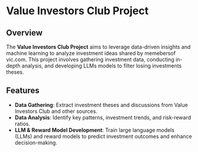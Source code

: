 # Value Investors Club Project

## Overview
The **Value Investors Club Project** aims to leverage data-driven insights and machine learning to analyze investment ideas shared by memebersof vic.com. This project involves gathering investment data, conducting in-depth analysis, and developing LLMs models to filter losing investments theses.

## Features
- **Data Gathering**: Extract investment theses and discussions from Value Investors Club and other sources.
- **Data Analysis**: Identify key patterns, investment trends, and risk-reward ratios.
- **LLM & Reward Model Development**: Train large language models (LLMs) and reward models to predict investment outcomes and enhance decision-making.

